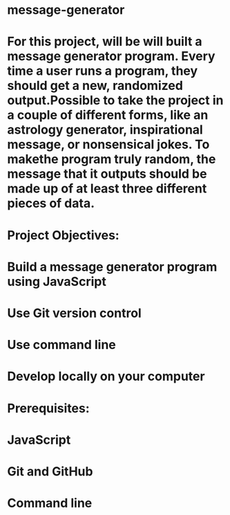 # message-generator
# For this project, will be will built a message generator program. Every time a user runs a program, they should get a new, randomized output.Possible to take the project in a couple of different forms, like an astrology generator, inspirational message, or nonsensical jokes. To makethe program truly random, the message that it outputs should be made up of at least three different pieces of data. 
# Project Objectives:
# Build a message generator program using JavaScript
# Use Git version control
# Use command line
# Develop locally on your computer
# Prerequisites:
# JavaScript
# Git and GitHub
# Command line
